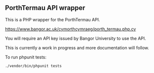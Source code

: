 ## PorthTermau API wrapper

This is a PHP wrapper for the PorthTermau API.

https://www.bangor.ac.uk/cymorthcymraeg/porth_termau.php.cy

You will require an API key issued by Bangor University to use the API.

This is currently a work in progress and more documentation will follow.

To run phpunit tests:

`./vendor/bin/phpunit tests`
